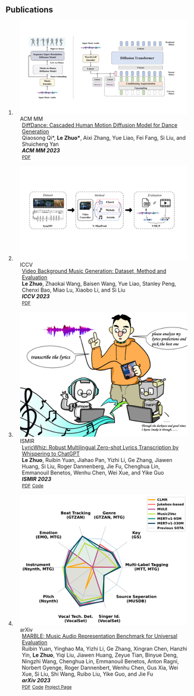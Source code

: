 <h2 id="publications" style="margin: 2px 0px -15px;">Publications</h2>

<div class="publications">
<ol class="bibliography">

<br>

<li>
<div class="pub-row">

  <div class="col-sm-3 abbr" style="position: relative;padding-right: 15px;padding-left: 15px;">
    <img src="assets/img/mm23.png" class="teaser img-fluid z-depth-1">
    <abbr class="badge">ACM MM</abbr>
  </div>

  <div class="col-sm-9" style="position: relative;padding-right: 15px;padding-left: 20px;">
    <div class="title"><a href="https://arxiv.org/abs/2211.11248">DiffDance: Cascaded Human Motion Diffusion Model for Dance Generation</a></div>
    <div class="author"> Qiaosong Qi*, <strong>Le Zhuo*</strong>, Aixi Zhang, Yue Liao, Fei Fang, Si Liu, and Shuicheng Yan</div>
    <div class="periodical"><em><strong>ACM MM 2023</strong></em></div>
    <div class="links">
      <a href="https://arxiv.org/abs/2211.11248.pdf" class="btn btn-sm z-depth-0" role="button" target="_blank" style="font-size:12px;">PDF</a>
      <!-- <a href="https://github.com/zhuole1025/LyricWhiz" class="btn btn-sm z-depth-0" role="button" target="_blank" style="font-size:12px;">Code</a> -->
      <!-- <a href="https://class-il.mpi-inf.mpg.de/mnemonics/" class="btn btn-sm z-depth-0" role="button" target="_blank" style="font-size:12px;">Project Page</a> -->
      <!-- <a href="https://dblp.uni-trier.de/rec/conf/cvpr/LiuSLSS20.html?view=bibtex" class="btn btn-sm z-depth-0" role="button" target="_blank" style="font-size:12px;">BibTex</a> -->
      <!-- <strong><i style="color:#e74d3c">Oral Presentation</i></strong> -->
    </div>
  </div>
</div>
</li>

<br>

<li>
<div class="pub-row">

  <div class="col-sm-3 abbr" style="position: relative;padding-right: 15px;padding-left: 15px;">
    <img src="assets/img/iccv23.png" class="teaser img-fluid z-depth-1">
    <abbr class="badge">ICCV</abbr>
  </div>

  <div class="col-sm-9" style="position: relative;padding-right: 15px;padding-left: 20px;">
    <div class="title"><a href="https://arxiv.org/abs/2211.11248">Video Background Music Generation: Dataset, Method and Evaluation</a></div>
    <div class="author"><strong>Le Zhuo</strong>, Zhaokai Wang, Baisen Wang, Yue Liao, Stanley Peng, Chenxi Bao, Miao Lu, Xiaobo Li, and Si Liu</div>
    <div class="periodical"><em><strong>ICCV 2023</strong></em></div>
    <div class="links">
      <a href="https://arxiv.org/abs/2211.11248.pdf" class="btn btn-sm z-depth-0" role="button" target="_blank" style="font-size:12px;">PDF</a>
      <!-- <a href="https://github.com/zhuole1025/LyricWhiz" class="btn btn-sm z-depth-0" role="button" target="_blank" style="font-size:12px;">Code</a> -->
      <!-- <a href="https://class-il.mpi-inf.mpg.de/mnemonics/" class="btn btn-sm z-depth-0" role="button" target="_blank" style="font-size:12px;">Project Page</a> -->
      <!-- <a href="https://dblp.uni-trier.de/rec/conf/cvpr/LiuSLSS20.html?view=bibtex" class="btn btn-sm z-depth-0" role="button" target="_blank" style="font-size:12px;">BibTex</a> -->
      <!-- <strong><i style="color:#e74d3c">Oral Presentation</i></strong> -->
    </div>
  </div>
</div>
</li>

<br>

<li>
<div class="pub-row">

  <div class="col-sm-3 abbr" style="position: relative;padding-right: 15px;padding-left: 15px;">
    <img src="assets/img/ismir23.jpg" class="teaser img-fluid z-depth-1">
    <abbr class="badge">ISMIR</abbr>
  </div>

  <div class="col-sm-9" style="position: relative;padding-right: 15px;padding-left: 20px;">
    <div class="title"><a href="https://arxiv.org/abs/2306.17103">LyricWhiz: Robust Multilingual Zero-shot Lyrics Transcription by Whispering to ChatGPT</a></div>
    <div class="author"><strong>Le Zhuo</strong>, Ruibin Yuan, Jiahao Pan, Yizhi Li, Ge Zhang, Jiawen Huang, Si Liu, Roger Dannenberg, Jie Fu, Chenghua Lin, Emmanouil Benetos, Wenhu Chen, Wei Xue, and Yike Guo</div>
    <div class="periodical"><em><strong>ISMIR 2023</strong></em></div>
    <div class="links">
      <a href="https://arxiv.org/pdf/2306.17103.pdf" class="btn btn-sm z-depth-0" role="button" target="_blank" style="font-size:12px;">PDF</a>
      <a href="https://github.com/zhuole1025/LyricWhiz" class="btn btn-sm z-depth-0" role="button" target="_blank" style="font-size:12px;">Code</a>
      <!-- <a href="https://class-il.mpi-inf.mpg.de/mnemonics/" class="btn btn-sm z-depth-0" role="button" target="_blank" style="font-size:12px;">Project Page</a> -->
      <!-- <a href="https://dblp.uni-trier.de/rec/conf/cvpr/LiuSLSS20.html?view=bibtex" class="btn btn-sm z-depth-0" role="button" target="_blank" style="font-size:12px;">BibTex</a> -->
      <!-- <strong><i style="color:#e74d3c">Oral Presentation</i></strong> -->
    </div>
  </div>
</div>
</li>

<br>

<li>
<div class="pub-row">

  <div class="col-sm-3 abbr" style="position: relative;padding-right: 15px;padding-left: 15px;">
    <img src="assets/img/neurips23.png" class="teaser img-fluid z-depth-1">
    <abbr class="badge">arXiv</abbr>
  </div>

  <div class="col-sm-9" style="position: relative;padding-right: 15px;padding-left: 20px;">
    <div class="title"><a href="https://arxiv.org/abs/2306.10548">MARBLE: Music Audio Representation Benchmark for Universal Evaluation</a></div>
    <div class="author">Ruibin Yuan, Yinghao Ma, Yizhi Li, Ge Zhang, Xingran Chen, Hanzhi Yin, <strong>Le Zhuo</strong>, Yiqi Liu, Jiawen Huang, Zeyue Tian, Binyue Deng, Ningzhi Wang, Chenghua Lin, Emmanouil Benetos, Anton Ragni, Norbert Gyenge, Roger Dannenbert, Wenhu Chen, Gus Xia, Wei Xue, Si Liu, Shi Wang, Ruibo Liu, Yike Guo, and Jie Fu</div>
    <div class="periodical"><em><strong>arXiv 2023</strong></em></div>
    <div class="links">
      <a href="https://arxiv.org/pdf/2306.10548.pdf" class="btn btn-sm z-depth-0" role="button" target="_blank" style="font-size:12px;">PDF</a>
      <a href="https://github.com/a43992899/MARBLE-Benchmark" class="btn btn-sm z-depth-0" role="button" target="_blank" style="font-size:12px;">Code</a>
      <a href="https://marble-bm.shef.ac.uk/" class="btn btn-sm z-depth-0" role="button" target="_blank" style="font-size:12px;">Project Page</a>
      <!-- <a href="https://dblp.uni-trier.de/rec/conf/cvpr/LiuSLSS20.html?view=bibtex" class="btn btn-sm z-depth-0" role="button" target="_blank" style="font-size:12px;">BibTex</a> -->
      <!-- <strong><i style="color:#e74d3c">Oral Presentation</i></strong> -->
    </div>
  </div>
</div>
</li>

</ol>
</div>
